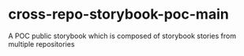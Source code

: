 # cross-repo-storybook-poc-main
A POC public storybook which is composed of storybook stories from multiple repositories
